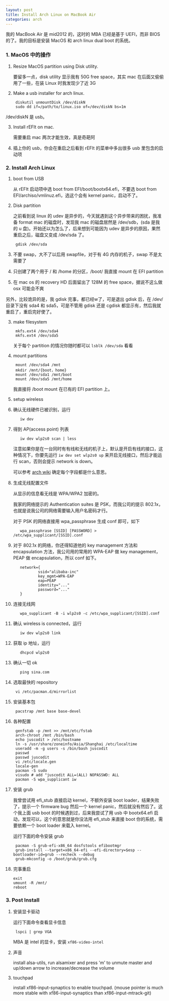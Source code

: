 ```yaml
---
layout: post
title: Install Arch Linux on MacBook Air
categories: arch
---
```


我的 MacBook Air 是 mid2012 的，这时的 MBA 已经是基于 UEFI，而非 BIOS 的了。我的目标是安装 MacOS 和 arch linux dual boot 的系统。

### 1. MacOS 中的操作

1. Resize MacOS partition using Disk utility.

   要留多一点，disk utility 显示我有 50G free space，其实 mac 在后面又偷偷用了一些，在装 Linux 时我发现少了近 3G

2. Make a usb installer for arch linux.

        diskutil unmountDisk /dev/diskN
        sudo dd if=/path/to/linux.iso of=/dev/diskN bs=1m

  /dev/diskN 是 usb。

3. Install rEFIt on mac.

   需要重启 mac 两次才能生效，真是奇葩阿

4. 插上你的 usb，你会在重启之后看到 rEFIt 的菜单中多出很多 usb 里包含的启动项

### 2. Install Arch Linux

1. boot from USB

   从 rEFIt 启动项中选 boot from EFI/boot/bootx64.efi，不要选 boot from EFI/archiso/vmlinuz.efi，选这个会有 kernel panic，启动不了。

2. Disk partition

   之前看到说 linux 的 udev 是异步的，今天就遇到这个异步带来的困扰，我准备 format mac 的磁盘时，发现我 mac 的磁盘居然是 /dev/sdb，(sda 是我的 u 盘)。开始还以为怎么了，后来想到可能因为 udev 是异步的原因，果然重启之后，磁盘又变成 /dev/sda 了。

        gdisk /dev/sda

  1. 不要 swap，大不了以后用 swapfile，对于有 4G 内存的机子，swap 不是太需要了
  2. 只创建了两个用于 / 和 /home 的分区，/boot/ 我直接 mount 在 EFI partition
  3. 在 mac os 的 recovery HD 后面留出了 128M 的 free space，据说不这么做 osx 可能会不爽

   另外，比较诡异的是，我 gdisk 完事，都已经w了，可是退出 gdisk 后，在 /dev/ 目录下没有 sda4 和 sda5，可是不管用 gdisk 还是 cgdisk 都显示有，然后我就重启了，重启完好使了。
   
3. make filesystem

        mkfs.ext4 /dev/sda4
        mkfs.ext4 /dev/sda5

   关于每个 partition 的情况你随时都可以 `lsblk /dev/sda` 看看

4. mount partitions

        mount /dev/sda4 /mnt
        mkdir /mnt/{boot，home}
        mount /dev/sda1 /mnt/boot
        mount /dev/sda5 /mnt/home

   我直接将 /boot mount 在已有的 EFI partition 上。

5. setup wireless

  1. 确认无线硬件已被识别，运行

            iw dev

  2. 得到 AP(access point) 列表

            iw dev wlp2s0 scan | less

     注意如果你是在一台同时有有线和无线的机子上，默认是开启有线的接口，这种情况下，你要先运行 `iw dev set wlp2s0 up` 来开启无线接口，然后才能运行 scan，否则会提示 network is down。

     可以参考 [arch wiki](https://wiki.archlinux.org/index.php/Wireless_Setup) 确定每个字段都是什么意思。

  3. 生成无线配置文件

     从显示的信息看无线是 WPA/WPA2 加密的。

     我家的网络提示的 Authentication suites 是 PSK，而我公司的提示 802.1x，也就是说我公司的网络需要输入用户名密码才行。

     对于 PSK 的网络直接用 wpa\_passphrase 生成 conf 即可，如下

            wpa_passphrase [SSID] [PASSWORD] > /etc/wpa_supplicant/[SSID].conf

  4. 对于 802.1x 的网络，你还得知道他的 key management 方法和 encapsulation 方法，我公司用的常用的 WPA-EAP 做 key management， PEAP 做 encapsulation，所以 conf 如下。

            network={
                    ssid="alibaba-inc"
                    key_mgmt=WPA-EAP
                    eap=PEAP
                    identity="..."
                    password="..."
            }

  5. 连接无线网

            wpa_supplicant -B -i wlp2s0 -c /etc/wpa_supplicant/[SSID].conf

  6. 确认 wireless is connected，运行

            iw dev wlp2s0 link 

  7. 获取 ip 地址，运行

            dhcpcd wlp2s0

  8. 确认一切 ok

            ping sina.com


6. 选取最快的 repository

        vi /etc/pacman.d/mirrorlist 

7. 安装基本包

        pacstrap /mnt base base-devel

8. 各种配置

        genfstab -p /mnt >> /mnt/etc/fstab
        arch-chroot /mnt /bin/bash
        echo juscodit > /etc/hostname
        ln -s /usr/share/zoneinfo/Asia/Shanghai /etc/localtime
        useradd -m -g users -s /bin/bash juscodit
        passwd
        passwd juscodit
        vi /etc/locale.gen
        locale-gen
        pacman -S sudo
        visudo # add "juscodit ALL=(ALL) NOPASSWD: ALL
        pacman -S wpa_supplicant iw

9. 安装 grub

   我曾尝试用 efi\_stub 直接启动 kernel，不额外安装 boot loader，结果失败了，提示一个 firmware bug 然后一个 kernel panic，然后就没有然后了。这个我上面 usb boot 的时候遇到过，后来我尝试了用 usb 中 bootx64.efi 启动，发现可以，这个的意思就是你没法用 efi\_stub 来直接 boot 你的系统，需要依赖一个 boot loader 来载入 kernel。

   运行下面的命令安装 grub

        pacman -S grub-efi-x86_64 dosfstools efibootmgr
        grub-install --target=x86_64-efi --efi-directory=$esp --bootloader-id=grub --recheck --debug
        grub-mkconfig -o /boot/grub/grub.cfg

10. 完事重启

        exit
        umount -R /mnt/
        reboot

### 3. Post Install

1. 安装显卡驱动

   运行下面命令查看显卡信息

        lspci | grep VGA

   MBA 是 intel 的显卡，安装 `xf86-video-intel`

2. 声音

   install alsa-utils, run alsamixer and press 'm' to unmute master and up/down arrow to increase/decrease the volume

3. touchpad

   install xf86-input-synaptics to enable touchpad. (mouse pointer is much more stable with xf86-input-synaptics than xf86-input-mtrack-git)

